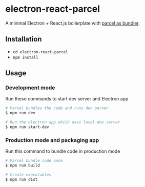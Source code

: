# electron-react-parcel

A minimal Electron + React.js boilerplate with [parcel as bundler](https://github.com/parcel-bundler/parcel).

## Installation
* `cd electron-react-parcel`
* `npm install`

## Usage

### Development mode
Run these commands to start dev server and Electron app
``` bash
# Parcel bundles the code and runs dev server
$ npm run dev

# Run the electron app which uses local dev server
$ npm run start-dev
```

### Production mode and packaging app
Run this command to bundle code in production mode
``` bash
# Parcel bundle code once
$ npm run build

# Create executables
$ npm run dist
```
